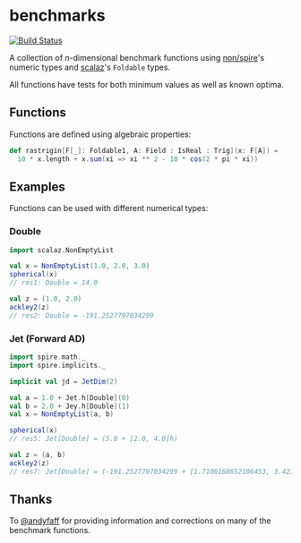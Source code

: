 # benchmarks

[![Build Status](https://travis-ci.org/cirg-up/benchmarks.svg?branch=master)](https://travis-ci.org/cirg-up/benchmarks)

A collection of *n*-dimensional benchmark functions using [non/spire](https://github.com/non/spire)'s numeric types and [scalaz](https://github.com/scalaz/scalaz)'s `Foldable` types.

All functions have tests for both minimum values as well as known optima.

## Functions

Functions are defined using algebraic properties:

```scala
def rastrigin[F[_]: Foldable1, A: Field : IsReal : Trig](x: F[A]) =
  10 * x.length + x.sum(xi => xi ** 2 - 10 * cos(2 * pi * xi))
```

## Examples

Functions can be used with different numerical types:

### Double

```scala
import scalaz.NonEmptyList

val x = NonEmptyList(1.0, 2.0, 3.0)
spherical(x)
// res1: Double = 14.0

val z = (1.0, 2.0)
ackley2(z)
// res2: Double = -191.2527797034299
```

### Jet (Forward AD)
```scala
import spire.math._
import spire.implicits._

implicit val jd = JetDim(2)

val a = 1.0 + Jet.h[Double](0)
val b = 2.0 + Jey.h[Double](1)
val x = NonEmptyList(a, b)

spherical(x)
// res5: Jet[Double] = (5.0 + [2.0, 4.0]h)

val z = (a, b)
ackley2(z)
// res7: Jet[Double] = (-191.2527797034299 + [1.7106168652106453, 3.4212337304212905]h)
```

## Thanks

To [@andyfaff](https://github.com/andyfaff) for providing information and corrections on many of the benchmark functions.
